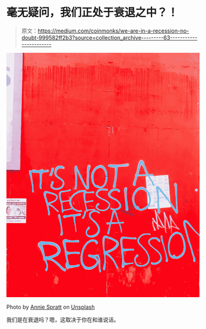 # 毫无疑问，我们正处于衰退之中？！

> 原文：<https://medium.com/coinmonks/we-are-in-a-recession-no-doubt-999582ff2b3?source=collection_archive---------63----------------------->

![](img/5d0c4e0678f00b3d8e6f21f865532cee.png)

Photo by [Annie Spratt](https://unsplash.com/@anniespratt?utm_source=medium&utm_medium=referral) on [Unsplash](https://unsplash.com?utm_source=medium&utm_medium=referral)

我们是在衰退吗？嗯，这取决于你在和谁说话。